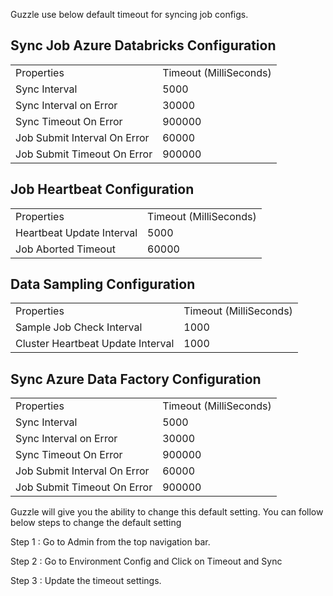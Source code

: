 
Guzzle use below default timeout for syncing job configs.

## Sync Job Azure Databricks Configuration

<table>
  <tr>
    <td>Properties</td>
    <td>Timeout (MilliSeconds)</td>
  </tr>
  <tr>
    <td>Sync Interval</td>
    <td>5000</td>
  </tr>
  <tr>
    <td>Sync Interval on Error</td>
    <td>30000</td>
  </tr>
  <tr>
    <td>Sync Timeout On Error</td>
    <td>900000</td>
  </tr>
  <tr>
    <td>Job Submit Interval On Error</td>
    <td>60000</td>
  </tr>
  <tr>
    <td>Job Submit Timeout On Error</td>
    <td>900000</td>
  </tr>
</table>


## Job Heartbeat Configuration

<table>
  <tr>
    <td>Properties</td>
    <td>Timeout (MilliSeconds)</td>
  </tr>
  <tr>
    <td>Heartbeat Update Interval</td>
    <td>5000</td>
  </tr>
  <tr>
    <td>Job Aborted Timeout</td>
    <td>60000</td>
  </tr>
</table>


## Data Sampling Configuration

<table>
  <tr>
    <td>Properties</td>
    <td>Timeout (MilliSeconds)</td>
  </tr>
  <tr>
    <td>Sample Job Check Interval</td>
    <td>1000</td>
  </tr>
  <tr>
    <td>Cluster Heartbeat Update Interval</td>
    <td>1000</td>
  </tr>
</table>


## Sync Azure Data Factory Configuration

<table>
  <tr>
    <td>Properties</td>
    <td>Timeout (MilliSeconds)</td>
  </tr>
  <tr>
    <td>Sync Interval</td>
    <td>5000</td>
  </tr>
  <tr>
    <td>Sync Interval on Error</td>
    <td>30000</td>
  </tr>
  <tr>
    <td>Sync Timeout On Error</td>
    <td>900000</td>
  </tr>
  <tr>
    <td>Job Submit Interval On Error</td>
    <td>60000</td>
  </tr>
  <tr>
    <td>Job Submit Timeout On Error</td>
    <td>900000</td>
  </tr>
</table>


Guzzle will give you the ability to change this default setting. You can follow below steps to change the default setting

Step 1 :  Go to Admin from the top navigation bar.

Step 2 :  Go to Environment Config and Click on Timeout and Sync

Step 3 :  Update the timeout settings.